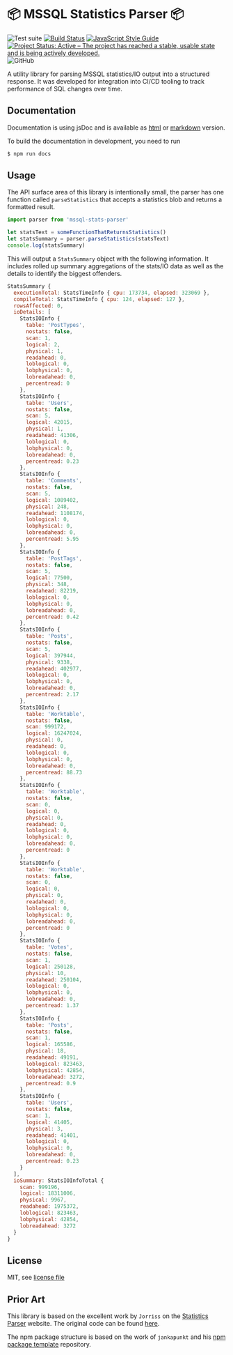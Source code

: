 # :package: MSSQL Statistics Parser :package:

![Test suite](https://github.com/robbiedhickey/mssql-stats-parser/workflows/Test%20suite/badge.svg)
[![Build Status](https://travis-ci.org/robbiedhickey/mssql-stats-parser.svg?branch=main)](https://travis-ci.org/robbiedhickey/mssql-stats-parser)
[![JavaScript Style Guide](https://img.shields.io/badge/code_style-standard-brightgreen.svg)](https://standardjs.com)
[![Project Status: Active – The project has reached a stable, usable state and is being actively developed.](https://www.repostatus.org/badges/latest/active.svg)](https://www.repostatus.org/#active)
![GitHub](https://img.shields.io/github/license/robbiedhickey/mssql-stats-parser)

A utility library for parsing MSSQL statistics/IO output into a structured response. It was developed for integration into CI/CD tooling to track performance of SQL changes over time. 

## Documentation

Documentation is using jsDoc and is available as [html](docs/index.html) or [markdown](api.md) version.

To build the documentation in development, you need to run 

```bash
$ npm run docs
``` 

## Usage 

The API surface area of this library is intentionally small, the parser has one function called `parseStatistics` that accepts a statistics blob and returns a formatted result.

```js
import parser from 'mssql-stats-parser'

let statsText = someFunctionThatReturnsStatistics()
let statsSummary = parser.parseStatistics(statsText)
console.log(statsSummary)
```

This will output a `StatsSummary` object with the following information. It includes rolled up summary aggregations of the stats/IO data as well as the details to identify the biggest offenders.

```js
StatsSummary {
  executionTotal: StatsTimeInfo { cpu: 173734, elapsed: 323069 },
  compileTotal: StatsTimeInfo { cpu: 124, elapsed: 127 },
  rowsAffected: 0,
  ioDetails: [
    StatsIOInfo {
      table: 'PostTypes',
      nostats: false,
      scan: 1,
      logical: 2,
      physical: 1,
      readahead: 0,
      loblogical: 0,
      lobphysical: 0,
      lobreadahead: 0,
      percentread: 0
    },
    StatsIOInfo {
      table: 'Users',
      nostats: false,
      scan: 5,
      logical: 42015,
      physical: 1,
      readahead: 41306,
      loblogical: 0,
      lobphysical: 0,
      lobreadahead: 0,
      percentread: 0.23
    },
    StatsIOInfo {
      table: 'Comments',
      nostats: false,
      scan: 5,
      logical: 1089402,
      physical: 248,
      readahead: 1108174,
      loblogical: 0,
      lobphysical: 0,
      lobreadahead: 0,
      percentread: 5.95
    },
    StatsIOInfo {
      table: 'PostTags',
      nostats: false,
      scan: 5,
      logical: 77500,
      physical: 348,
      readahead: 82219,
      loblogical: 0,
      lobphysical: 0,
      lobreadahead: 0,
      percentread: 0.42
    },
    StatsIOInfo {
      table: 'Posts',
      nostats: false,
      scan: 5,
      logical: 397944,
      physical: 9338,
      readahead: 402977,
      loblogical: 0,
      lobphysical: 0,
      lobreadahead: 0,
      percentread: 2.17
    },
    StatsIOInfo {
      table: 'Worktable',
      nostats: false,
      scan: 999172,
      logical: 16247024,
      physical: 0,
      readahead: 0,
      loblogical: 0,
      lobphysical: 0,
      lobreadahead: 0,
      percentread: 88.73
    },
    StatsIOInfo {
      table: 'Worktable',
      nostats: false,
      scan: 0,
      logical: 0,
      physical: 0,
      readahead: 0,
      loblogical: 0,
      lobphysical: 0,
      lobreadahead: 0,
      percentread: 0
    },
    StatsIOInfo {
      table: 'Worktable',
      nostats: false,
      scan: 0,
      logical: 0,
      physical: 0,
      readahead: 0,
      loblogical: 0,
      lobphysical: 0,
      lobreadahead: 0,
      percentread: 0
    },
    StatsIOInfo {
      table: 'Votes',
      nostats: false,
      scan: 1,
      logical: 250128,
      physical: 10,
      readahead: 250104,
      loblogical: 0,
      lobphysical: 0,
      lobreadahead: 0,
      percentread: 1.37
    },
    StatsIOInfo {
      table: 'Posts',
      nostats: false,
      scan: 1,
      logical: 165586,
      physical: 18,
      readahead: 49191,
      loblogical: 823463,
      lobphysical: 42854,
      lobreadahead: 3272,
      percentread: 0.9
    },
    StatsIOInfo {
      table: 'Users',
      nostats: false,
      scan: 1,
      logical: 41405,
      physical: 3,
      readahead: 41401,
      loblogical: 0,
      lobphysical: 0,
      lobreadahead: 0,
      percentread: 0.23
    }
  ],
  ioSummary: StatsIOInfoTotal {
    scan: 999196,
    logical: 18311006,
    physical: 9967,
    readahead: 1975372,
    loblogical: 823463,
    lobphysical: 42854,
    lobreadahead: 3272
  }
}
```
## License

MIT, see [license file](LICENSE)

## Prior Art

This library is based on the excellent work by `Jorriss` on the [Statistics Parser](https://statisticsparser.com/) website. The original code can be found [here](https://github.com/Jorriss/StatisticsParser).

The npm package structure is based on the work of `jankapunkt` and his [npm package template](https://github.com/jankapunkt/npm-package-template) repository. 

